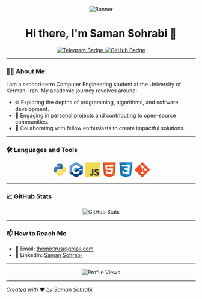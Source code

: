 <!-- Banner Image -->
<p align="center">
  <img src="https://samanco.de/img/birdx.webp" alt="Banner" width="300"/>
</p>

<h1 align="center">Hi there, I'm Saman Sohrabi 👋</h1>

<p align="center">
  <a href="https://t.me/mixtrus">
    <img src="https://img.shields.io/badge/Telegram-2CA5E0?style=for-the-badge&logo=telegram&logoColor=white" alt="Telegram Badge"/>
  </a>
  <a href="https://github.com/mixtrus">
    <img src="https://img.shields.io/badge/GitHub-181717?style=for-the-badge&logo=github&logoColor=white" alt="GitHub Badge"/>
  </a>
</p>

---

### 🧑‍💻 About Me

I am a second-term Computer Engineering student at the University of Kerman, Iran. My academic journey revolves around:

- 🌐 Exploring the depths of programming, algorithms, and software development.
- 🚀 Engaging in personal projects and contributing to open-source communities.
- 🤝 Collaborating with fellow enthusiasts to create impactful solutions.

---

### 🛠️ Languages and Tools

<p align="center">
  <img src="https://github.com/devicons/devicon/blob/master/icons/python/python-original.svg" alt="Python" width="40" height="40"/>
  <img src="https://github.com/devicons/devicon/blob/master/icons/cplusplus/cplusplus-original.svg" alt="C++" width="40" height="40"/>
  <img src="https://github.com/devicons/devicon/blob/master/icons/javascript/javascript-original.svg" alt="JavaScript" width="40" height="40"/>
  <img src="https://github.com/devicons/devicon/blob/master/icons/html5/html5-original.svg" alt="HTML5" width="40" height="40"/>
  <img src="https://github.com/devicons/devicon/blob/master/icons/css3/css3-original.svg" alt="CSS3" width="40" height="40"/>
  <img src="https://github.com/devicons/devicon/blob/master/icons/git/git-original.svg" alt="Git" width="40" height="40"/>
</p>

---

### 📈 GitHub Stats

<p align="center">
  <img src="https://github-readme-stats.vercel.app/api?username=mixtrus&show_icons=true&theme=radical" alt="GitHub Stats"/>
</p>

---

### 📫 How to Reach Me

- 📧 Email: [themixtrus@gmail.com](mailto:themixtrus@gmail.com)
- 💼 LinkedIn: [Saman Sohrabi](https://www.linkedin.com/in/mixtrus/)

---

<p align="center">
  <img src="https://komarev.com/ghpvc/?username=mixtrus&style=flat-square&color=blue" alt="Profile Views"/>
</p>

---

*Created with ❤️ by Saman Sohrabi*
